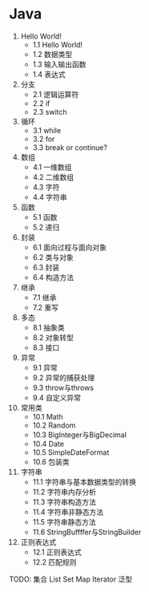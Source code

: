 # Java

1. Hello World!
    - 1.1 Hello World!
    - 1.2 数据类型
    - 1.3 输入输出函数
    - 1.4 表达式
2. 分支
    - 2.1 逻辑运算符
    - 2.2 if
    - 2.3 switch
3. 循环
    - 3.1 while
    - 3.2 for
    - 3.3 break or continue?
4. 数组
    - 4.1 一维数组
    - 4.2 二维数组
    - 4.3 字符
    - 4.4 字符串
5. 函数
    - 5.1 函数
    - 5.2 递归
6. 封装
    - 6.1 面向过程与面向对象
    - 6.2 类与对象
    - 6.3 封装
    - 6.4 构造方法
7. 继承
    - 7.1 继承
    - 7.2 重写
8. 多态
    - 8.1 抽象类
    - 8.2 对象转型
    - 8.3 接口
9. 异常
    - 9.1 异常
    - 9.2 异常的捕获处理
    - 9.3 throw与throws
    - 9.4 自定义异常
10. 常用类
    - 10.1 Math
    - 10.2 Random
    - 10.3 BigInteger与BigDecimal
    - 10.4 Date
    - 10.5 SimpleDateFormat
    - 10.6 包装类
11. 字符串
    - 11.1 字符串与基本数据类型的转换
    - 11.2 字符串内存分析
    - 11.3 字符串构造方法
    - 11.4 字符串非静态方法
    - 11.5 字符串静态方法
    - 11.6 StringBuffffer与StringBuilder
12. 正则表达式
    - 12.1 正则表达式
    - 12.2 匹配规则

TODO: 
    集合
    List
    Set
    Map
    Iterator
    泛型